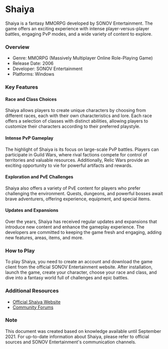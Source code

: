 # Shaiya

Shaiya is a fantasy MMORPG developed by SONOV Entertainment. The game offers an exciting experience with intense player-versus-player battles, engaging PvP modes, and a wide variety of content to explore.

### Overview

- Genre: MMORPG (Massively Multiplayer Online Role-Playing Game)
- Release Date: 2006
- Developer: SONOV Entertainment
- Platforms: Windows

### Key Features

#### Race and Class Choices

Shaiya allows players to create unique characters by choosing from different races, each with their own characteristics and lore. Each race offers a selection of classes with distinct abilities, allowing players to customize their characters according to their preferred playstyle.

#### Intense PvP Gameplay

The highlight of Shaiya is its focus on large-scale PvP battles. Players can participate in Guild Wars, where rival factions compete for control of territories and valuable resources. Additionally, Relic Wars provide an exciting opportunity to vie for powerful artifacts and rewards.

#### Exploration and PvE Challenges

Shaiya also offers a variety of PvE content for players who prefer challenging the environment. Quests, dungeons, and powerful bosses await brave adventurers, offering experience, equipment, and special items.

#### Updates and Expansions

Over the years, Shaiya has received regular updates and expansions that introduce new content and enhance the gameplay experience. The developers are committed to keeping the game fresh and engaging, adding new features, areas, items, and more.

### How to Play

To play Shaiya, you need to create an account and download the game client from the official SONOV Entertainment website. After installation, launch the game, create your character, choose your race and class, and dive into a fantasy world full of challenges and epic battles.

### Additional Resources

- [Official Shaiya Website](https://www.shaiya.com/)
- [Community Forums](https://forum.shaiya.com/)

### Note

This document was created based on knowledge available until September 2021. For up-to-date information about Shaiya, please refer to official sources and SONOV Entertainment's communication channels.
